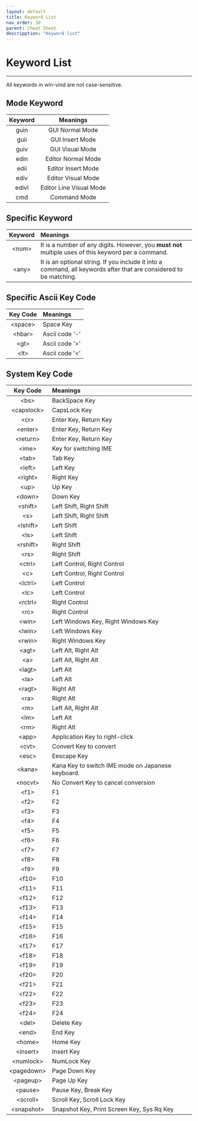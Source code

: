 ```yaml
---
layout: default
title: Keyword List
nav_order: 30
parent: Cheat Sheet
descripption: "Keyword list"
---
```

# Keyword List  

<hr>  

All keywords in win-vind are not case-sensitive.  

## Mode Keyword  

|Keyword|Meanings|
|:---:|:---:|
|guin|GUI Normal Mode|
|guii|GUI Insert Mode|
|guiv|GUI Visual Mode|
|edin|Editor Normal Mode|
|edii|Editor Insert Mode|
|ediv|Editor Visual Mode|
|edivl|Editor Line Visual Mode|
|cmd|Command Mode|

## Specific Keyword  

|Keyword|Meanings|
|:---:|:---|
|&lt;num&gt;|It is a number of any digits. However, you **must not** multiple uses of this keyword per a command.|
|&lt;any&gt;|It is an optional string. If you include it into a command, all keywords after that are considered to be matching.|


## Specific Ascii Key Code  

|Key Code|Meanings|
|:---:|:---|
|&lt;space&gt;|Space Key|
|&lt;hbar&gt;|Ascii code '-'|
|&lt;gt&gt;|Ascii code '&gt;'|
|&lt;lt&gt;|Ascii code '&lt;'|

 
## System Key Code  

|Key Code|Meanings|
|:---:|:---|
|&lt;bs&gt;|BackSpace Key|
|&lt;capslock&gt;|CapsLock Key|
|&lt;cr&gt;|Enter Key, Return Key|
|&lt;enter&gt;|Enter Key, Return Key|
|&lt;return&gt;|Enter Key, Return Key|
|&lt;ime&gt;|Key for switching IME|
|&lt;tab&gt;|Tab Key|
|&lt;left&gt;|Left Key|
|&lt;right&gt;|Right Key|
|&lt;up&gt;|Up Key|
|&lt;down&gt;|Down Key|
|&lt;shift&gt;|Left Shift, Right Shift|
|&lt;s&gt;|Left Shift, Right Shift|
|&lt;lshift&gt;|Left Shift|
|&lt;ls&gt;|Left Shift|
|&lt;rshift&gt;|Right Shift|
|&lt;rs&gt;|Right Shift|
|&lt;ctrl&gt;|Left Control, Right Control|
|&lt;c&gt;|Left Control, Right Control|
|&lt;lctrl&gt;|Left Control|
|&lt;lc&gt;|Left Control|
|&lt;rctrl&gt;|Right Control|
|&lt;rc&gt;|Right Control|
|&lt;win&gt;|Left Windows Key, Right Windows Key|
|&lt;lwin&gt;|Left Windows Key|
|&lt;rwin&gt;|Right Windows Key|
|&lt;agt&gt;|Left Alt, Right Alt|
|&lt;a&gt;|Left Alt, Right Alt|
|&lt;lagt&gt;|Left Alt|
|&lt;la&gt;|Left Alt|
|&lt;ragt&gt;|Right Alt|
|&lt;ra&gt;|Right Alt|
|&lt;m&gt;|Left Alt, Right Alt|
|&lt;lm&gt;|Left Alt|
|&lt;rm&gt;|Right Alt|
|&lt;app&gt;|Application Key to right-click|
|&lt;cvt&gt;|Convert Key to convert|
|&lt;esc&gt;|Eescape Key|
|&lt;kana&gt;|Kana Key to switch IME mode on Japanese keyboard.|
|&lt;nocvt&gt;|No Convert Key to cancel conversion|
|&lt;f1&gt;|F1|
|&lt;f2&gt;|F2|
|&lt;f3&gt;|F3|
|&lt;f4&gt;|F4|
|&lt;f5&gt;|F5|
|&lt;f6&gt;|F6|
|&lt;f7&gt;|F7|
|&lt;f8&gt;|F8|
|&lt;f9&gt;|F9|
|&lt;f10&gt;|F10|
|&lt;f11&gt;|F11|
|&lt;f12&gt;|F12|
|&lt;f13&gt;|F13|
|&lt;f14&gt;|F14|
|&lt;f15&gt;|F15|
|&lt;f16&gt;|F16|
|&lt;f17&gt;|F17|
|&lt;f18&gt;|F18|
|&lt;f19&gt;|F19|
|&lt;f20&gt;|F20|
|&lt;f21&gt;|F21|
|&lt;f22&gt;|F22|
|&lt;f23&gt;|F23|
|&lt;f24&gt;|F24|
|&lt;del&gt;|Delete Key|
|&lt;end&gt;|End Key|
|&lt;home&gt;|Home Key|
|&lt;insert&gt;|Insert Key|
|&lt;numlock&gt;|NumLock Key|
|&lt;pagedown&gt;|Page Down Key|
|&lt;pageup&gt;|Page Up Key|
|&lt;pause&gt;|Pause Key, Break Key|
|&lt;scroll&gt;|Scroll Key, Scroll Lock Key|
|&lt;snapshot&gt;|Snapshot Key, Print Screen Key, Sys Rq Key|
